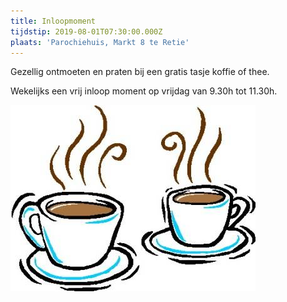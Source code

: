 ```yaml
---
title: Inloopmoment
tijdstip: 2019-08-01T07:30:00.000Z
plaats: 'Parochiehuis, Markt 8 te Retie'
---
```

Gezellig ontmoeten  en praten bij een gratis tasje koffie of thee.

Wekelijks een vrij inloop moment op vrijdag van 9.30h tot 11.30h.

![](/images/koffie-1.jpg)
